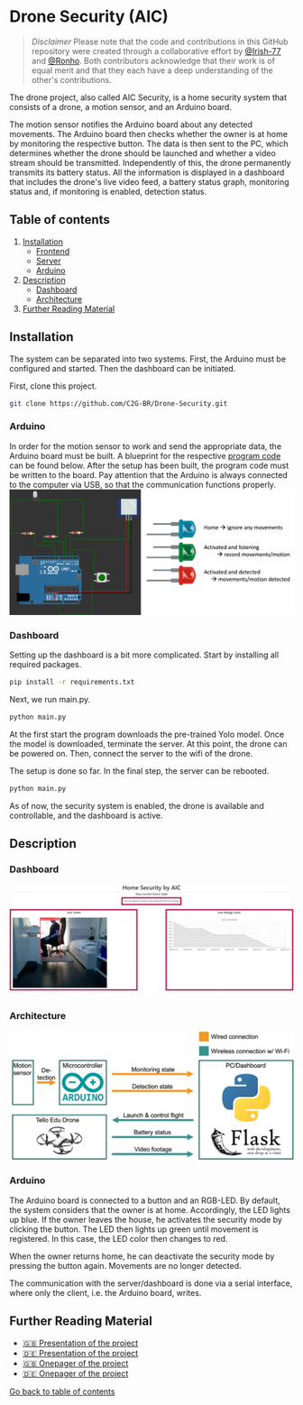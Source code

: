 # Drone Security (AIC)

> *Disclaimer* Please note that the code and contributions in this GitHub repository were created through a collaborative effort by [@Irish-77](https://github.com/Irish-77) and [@Ronho](https://github.com/Ronho). Both contributors acknowledge that their work is of equal merit and that they each have a deep understanding of the other's contributions.

The drone project, also called AIC Security, is a home security system that consists of a drone, a motion sensor, and an Arduino board. 

The motion sensor notifies the Arduino board about any detected movements. The Arduino board then checks whether the owner is at home by monitoring the respective button. The data is then sent to the PC, which determines whether the drone should be launched and whether a video stream should be transmitted. Independently of this, the drone permanently transmits its battery status. All the information is displayed in a dashboard that includes the drone's live video feed, a battery status graph, monitoring status and, if monitoring is enabled, detection status.

## Table of contents
1. [Installation](#installation)
    - [Frontend](#frontend)
    - [Server](#server)
    - [Arduino](#arduino)
1. [Description](#description)
    - [Dashboard](#dashboard)
    - [Architecture](#architecture)
1. [Further Reading Material](#further-reading-material)


## Installation

The system can be separated into two systems. First, the Arduino must be configured and started. Then the dashboard can be initiated.

First, clone this project.
```sh
git clone https://github.com/C2G-BR/Drone-Security.git
```

### Arduino
In order for the motion sensor to work and send the appropriate data, the Arduino board must be built. A blueprint for the respective [program code](src/detector/detector.ino) can be found below.
After the setup has been built, the program code must be written to the board.
Pay attention that the Arduino is always connected to the computer via USB, so that the communication functions properly.
![Arduino Circuit](docs/circuit.png)


### Dashboard

Setting up the dashboard is a bit more complicated.
Start by installing all required packages.

```sh
pip install -r requirements.txt
```

Next, we run main.py. 

```sh
python main.py
```

At the first start the program downloads the pre-trained Yolo model. Once the model is downloaded, terminate the server. 
At this point, the drone can be powered on. Then, connect the server to the wifi of the drone.

The setup is done so far. In the final step, the server can be rebooted.
```sh
python main.py
```
As of now, the security system is enabled, the drone is available and controllable, and the dashboard is active.


## Description

### Dashboard
![Dashboard](docs/dashboard.png)

### Architecture
![System Architecture](docs/architecture.png)

### Arduino
The Arduino board is connected to a button and an RGB-LED.
By default, the system considers that the owner is at home. Accordingly, the LED lights up blue. If the owner leaves the house, he activates the security mode by clicking the button. The LED then lights up green until movement is registered. In this case, the LED color then changes to red.

When the owner returns home, he can deactivate the security mode by pressing the button again. Movements are no longer detected.

The communication with the server/dashboard is done via a serial interface, where only the client, i.e. the Arduino board, writes.

## Further Reading Material
- [🇬🇧 Presentation of the project](docs/aic_security_presentation_english.pdf)
- [🇩🇪 Presentation of the project](docs/aic_security_presentation_german.pdf)
- [🇬🇧 Onepager of the project](docs/aic_security_onepager_english.pdf)
- [🇩🇪 Onepager of the project](docs/aic_security_onepager_german.pdf)
  
</hr>

[Go back to table of contents](#table-of-contents)